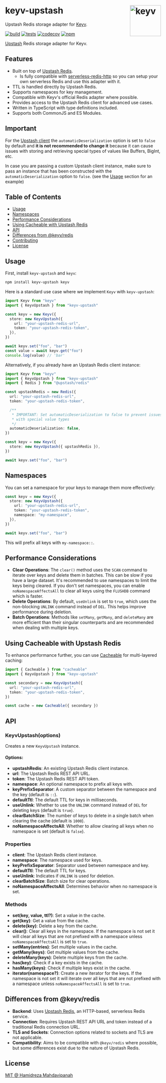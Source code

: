 # keyv-upstash <img width="100" align="right" src="https://jaredwray.com/images/keyv-symbol.svg" alt="keyv">

Upstash Redis storage adapter for [Keyv](https://github.com/jaredwray/keyv).

[![build](https://github.com/mahdavipanah/keyv-upstash/actions/workflows/build.yaml/badge.svg)](https://github.com/mahdavipanah/keyv-upstash/actions/workflows/build.yaml)
[![tests](https://github.com/mahdavipanah/keyv-upstash/actions/workflows/tests.yaml/badge.svg)](https://github.com/mahdavipanah/keyv-upstash/actions/workflows/tests.yaml)
[![codecov](https://codecov.io/github/mahdavipanah/keyv-upstash/graph/badge.svg?token=3VWS982WYG)](https://codecov.io/github/mahdavipanah/keyv-upstash)
[![npm](https://img.shields.io/npm/v/keyv-upstash)](https://www.npmjs.com/package/keyv-upstash)

[Upstash](https://upstash.com/) Redis storage adapter for Keyv.

## Features

- Built on top of [Upstash Redis](https://github.com/upstash/redis-js).
  - Is fully compatible with [serverless-redis-http](https://github.com/hiett/serverless-redis-http) so you can setup your own serverless Redis and use this adapter with it.
- TTL is handled directly by Upstash Redis.
- Supports namespaces for key management.
- Compatible with Keyv's official Redis adapter where possible.
- Provides access to the Upstash Redis client for advanced use cases.
- Written in TypeScript with type definitions included.
- Supports both CommonJS and ES Modules.

## Important

For the [Upstash client](https://github.com/upstash/redis-js) the `automaticDeserialization` option is set to `false` by default and **it is not recommended to change it** because it can cause issues with storing and retrieving special types of values like Buffers, BigInt, etc.

In case you are passing a custom Upstash client instance, make sure to pass an instance that has been constructed with the `automaticDeserialization` option to `false`. (see the [Usage](#usage) section for an example)

## Table of Contents

- [Usage](#usage)
- [Namespaces](#namespaces)
- [Performance Considerations](#performance-considerations)
- [Using Cacheable with Upstash Redis](#using-cacheable-with-upstash-redis)
- [API](#api)
- [Differences from @keyv/redis](#differences-from-keyvredis)
- [Contributing](./CONTRIBUTING.md)
- [License](#license)

## Usage

First, install `keyv-upstash` and `keyv`:

```bash
npm install keyv-upstash keyv
```

Here is a standard use case where we implement `Keyv` with `keyv-upstash`:

```typescript
import Keyv from "keyv"
import { KeyvUpstash } from "keyv-upstash"

const keyv = new Keyv({
  store: new KeyvUpstash({
    url: "your-upstash-redis-url",
    token: "your-upstash-redis-token",
  }),
})

await keyv.set("foo", "bar")
const value = await keyv.get("foo")
console.log(value) // 'bar'
```

Alternatively, if you already have an Upstash Redis client instance:

```typescript
import Keyv from "keyv"
import { KeyvUpstash } from "keyv-upstash"
import { Redis } from "@upstash/redis"

const upstashRedis = new Redis({
  url: "your-upstash-redis-url",
  token: "your-upstash-redis-token",

  /**
   * IMPORTANT: Set automaticDeserialization to false to prevent issues
   * with special value types
   */
  automaticDeserialization: false,
})

const keyv = new Keyv({
  store: new KeyvUpstash({ upstashRedis }),
})

await keyv.set("foo", "bar")
```

## Namespaces

You can set a namespace for your keys to manage them more effectively:

```typescript
const keyv = new Keyv({
  store: new KeyvUpstash({
    url: "your-upstash-redis-url",
    token: "your-upstash-redis-token",
    namespace: "my-namespace",
  }),
})

await keyv.set("foo", "bar")
```

This will prefix all keys with `my-namespace::`.

## Performance Considerations

- **Clear Operations**: The `clear()` method uses the `SCAN` command to iterate over keys and delete them in batches. This can be slow if you have a large dataset. It's recommended to use namespaces to limit the keys being cleared. If you don't set namespaces, you can enable `noNamespaceAffectsAll` to clear all keys using the `FLUSHDB` command which is faster.
- **Delete Operations**: By default, `useUnlink` is set to `true`, which uses the non-blocking `UNLINK` command instead of `DEL`. This helps improve performance during deletion.
- **Batch Operations**: Methods like `setMany`, `getMany`, and `deleteMany` are more efficient than their singular counterparts and are recommended when dealing with multiple keys.

## Using Cacheable with Upstash Redis

To enhance performance further, you can use [Cacheable](https://www.npmjs.com/package/cacheable) for multi-layered caching:

```typescript
import { Cacheable } from "cacheable"
import { KeyvUpstash } from "keyv-upstash"

const secondary = new KeyvUpstash({
  url: "your-upstash-redis-url",
  token: "your-upstash-redis-token",
})

const cache = new Cacheable({ secondary })
```

## API

### KeyvUpstash(options)

Creates a new `KeyvUpstash` instance.

#### Options:

- **upstashRedis**: An existing Upstash Redis client instance.
- **url**: The Upstash Redis REST API URL.
- **token**: The Upstash Redis REST API token.
- **namespace**: An optional namespace to prefix all keys with.
- **keyPrefixSeparator**: A custom separator between the namespace and the key (default is `::`).
- **defaultTtl**: The default TTL for keys in milliseconds.
- **useUnlink**: Whether to use the `UNLINK` command instead of `DEL` for deleting keys (default is `true`).
- **clearBatchSize**: The number of keys to delete in a single batch when clearing the cache (default is `1000`).
- **noNamespaceAffectsAll**: Whether to allow clearing all keys when no namespace is set (default is `false`).

### Properties

- **client**: The Upstash Redis client instance.
- **namespace**: The namespace used for keys.
- **keyPrefixSeparator**: Separator used between namespace and key.
- **defaultTtl**: The default TTL for keys.
- **useUnlink**: Indicates if `UNLINK` is used for deletion.
- **clearBatchSize**: Batch size for clear operations.
- **noNamespaceAffectsAll**: Determines behavior when no namespace is set.

### Methods

- **set(key, value, ttl?)**: Set a value in the cache.
- **get(key)**: Get a value from the cache.
- **delete(key)**: Delete a key from the cache.
- **clear()**: Clear all keys in the namespace. If the namespace is not set it will clear all keys that are not prefixed with a namespace unless `noNamespaceAffectsAll` is set to `true`.
- **setMany(entries)**: Set multiple values in the cache.
- **getMany(keys)**: Get multiple values from the cache.
- **deleteMany(keys)**: Delete multiple keys from the cache.
- **has(key)**: Check if a key exists in the cache.
- **hasMany(keys)**: Check if multiple keys exist in the cache.
- **iterator(namespace?)**: Create a new iterator for the keys. If the namespace is not set it will iterate over all keys that are not prefixed with a namespace unless `noNamespaceAffectsAll` is set to `true`.

## Differences from @keyv/redis

- **Backend**: Uses [Upstash Redis](https://upstash.com/), an HTTP-based, serverless Redis service.
- **Connection**: Requires Upstash REST API URL and token instead of a traditional Redis connection URL.
- **TLS and Sockets**: Connection options related to sockets and TLS are not applicable.
- **Compatibility**: Aims to be compatible with `@keyv/redis` where possible, but some differences exist due to the nature of Upstash Redis.

## License

[MIT @ Hamidreza Mahdavipanah](./LICENSE)
